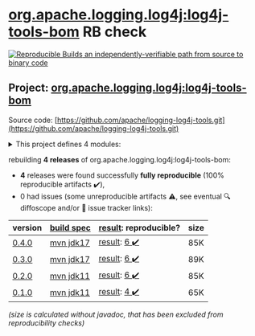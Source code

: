 [org.apache.logging.log4j:log4j-tools-bom](https://central.sonatype.com/artifact/org.apache.logging.log4j/log4j-tools-bom/0.4.0/versions) RB check
=======

[![Reproducible Builds](https://reproducible-builds.org/images/logos/rb.svg) an independently-verifiable path from source to binary code](https://reproducible-builds.org/)

## Project: [org.apache.logging.log4j:log4j-tools-bom](https://central.sonatype.com/artifact/org.apache.logging.log4j/log4j-tools-bom/0.4.0/versions)

Source code: [https://github.com/apache/logging-log4j-tools.git](https://github.com/apache/logging-log4j-tools.git)

<details><summary>This project defines 4 modules:</summary>

* [org.apache.logging.log4j:log4j-changelog](https://central.sonatype.com/artifact/org.apache.logging.log4j/log4j-changelog/0.4.0)
* [org.apache.logging.log4j:log4j-changelog-maven-plugin](https://central.sonatype.com/artifact/org.apache.logging.log4j/log4j-changelog-maven-plugin/0.4.0)
* [org.apache.logging.log4j:log4j-tools-bom](https://central.sonatype.com/artifact/org.apache.logging.log4j/log4j-tools-bom/0.4.0)
* [org.apache.logging.log4j:log4j-tools-parent](https://central.sonatype.com/artifact/org.apache.logging.log4j/log4j-tools-parent/0.4.0)
</details>

rebuilding **4 releases** of org.apache.logging.log4j:log4j-tools-bom:
- **4** releases were found successfully **fully reproducible** (100% reproducible artifacts :heavy_check_mark:),
- 0 had issues (some unreproducible artifacts :warning:, see eventual :mag: diffoscope and/or :memo: issue tracker links):

| version | [build spec](/BUILDSPEC.md) | [result](https://reproducible-builds.org/docs/jvm/): reproducible? | size |
| -- | --------- | ------ | -- |
| [0.4.0](https://central.sonatype.com/artifact/org.apache.logging.log4j/log4j-tools-bom/0.4.0/pom) | [mvn jdk17](log4j-tools-0.4.0.buildspec) | [result](log4j-tools-bom-0.4.0.buildinfo): [6 :heavy_check_mark: ](log4j-tools-bom-0.4.0.buildcompare) | 85K |
| [0.3.0](https://central.sonatype.com/artifact/org.apache.logging.log4j/log4j-tools-bom/0.3.0/pom) | [mvn jdk17](log4j-tools-0.3.0.buildspec) | [result](log4j-tools-bom-0.3.0.buildinfo): [6 :heavy_check_mark: ](log4j-tools-bom-0.3.0.buildcompare) | 89K |
| [0.2.0](https://central.sonatype.com/artifact/org.apache.logging.log4j/log4j-tools-bom/0.2.0/pom) | [mvn jdk11](log4j-tools-0.2.0.buildspec) | [result](log4j-tools-bom-0.2.0.buildinfo): [6 :heavy_check_mark: ](log4j-tools-bom-0.2.0.buildcompare) | 85K |
| [0.1.0](https://central.sonatype.com/artifact/org.apache.logging.log4j/log4j-tools-bom/0.1.0/pom) | [mvn jdk11](log4j-tools-0.1.0.buildspec) | [result](log4j-tools-bom-0.1.0.buildinfo): [4 :heavy_check_mark: ](log4j-tools-bom-0.1.0.buildcompare) | 65K |

<i>(size is calculated without javadoc, that has been excluded from reproducibility checks)</i>
